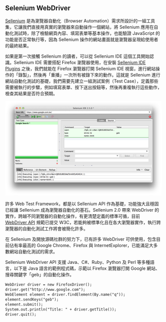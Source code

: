 ## Selenium WebDriver

[Sellenium](http://docs.seleniumhq.org/) 是為瀏覽器自動化（Browser Automation）需求所設計的一組工具集，它讓我們直接用真實的瀏覽器來自動操作一個網站，將 Sellenium 應用在自動化測試時，除了檢驗網頁內容、填寫表單等基本操作，也能驗證 JavaScript 的功能是否正常執行等，因為 Sellenium 操作的網站畫面就是瀏覽器呈現給使用者的最終結果。

如果是第一次接觸 Sellenium 的讀者，可以從 Sellenium IDE 這個工具開始認識。Sellenium IDE 需要搭配 Firefox 瀏覽器使用，在安裝 [Sellenium IDE Plugins](http://docs.seleniumhq.org/projects/ide/) 之後，我們就能在 Firefox 瀏覽器打開 Sellenium IDE 視窗，進行網站操作的「錄製」，然後再「重播」一次所有被錄下來的動作。這就是 Sellenium 進行網站自動化測試的基礎，我們需要先建立一組測試案例（Test Case），定義那些需要被執行的步驟，例如填寫表單、按下送出按鈕等，然後再重複執行這些動作，檢查其結果是否符合預期。

![Sellenium IDE](selenium-ide-google-search.png)

許多 Web Test Framework，都是以 Sellenium API 作為基礎，功能強大且穩固已經讓 Sellenium 成為瀏覽器自動化的基石。Sellenium 2.0 帶來 WebDriver 的實作，跨越不同瀏覽器的自動化操作，有更清楚定義的標準可循，目前 [WebDriver API](http://www.w3.org/TR/webdriver/) 規範已提交 W3C，若能夠被標準化且在各大瀏覽器實作，執行跨瀏覽器的自動化測試工作將會被簡化許多。

在 Sellenium 及開放源碼社群的努力下，已有許多 WebDriver 可供使用，包含目前佔有率最高的 Google Chrome、Firefox 與 InternetExplorer，已能滿足大多數網站自動化測試的需求。

Sellenium WebDriver API 支援 Java、C#、Ruby、Python 及 Perl 等多種語言，以下是 Java 語言的範例程式碼，示範以 Firefox 瀏覽器打開 Google 網站、搜尋關鍵字「geb」的自動化操作。

```
WebDriver driver = new FirefoxDriver();
driver.get("http://www.google.com");
WebElement element = driver.findElement(By.name("q"));
element.sendKeys("geb");
element.submit();
System.out.println("Title: " + driver.getTitle());
driver.quit();
```
